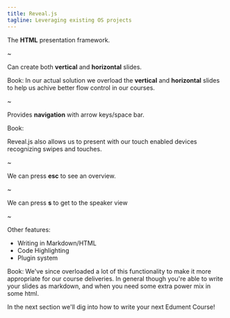 ```yaml
---
title: Reveal.js
tagline: Leveraging existing OS projects
---
```


The **HTML** presentation framework.

~

Can create both **vertical** and **horizontal** slides.

Book:
In our actual solution we overload the **vertical** and **horizontal** slides to help us achive better
flow control in our courses.

~

Provides **navigation** with arrow keys/space bar.

Book:

Reveal.js also allows us to present with our touch enabled devices recognizing swipes and touches.

~

We can press **esc** to see an overview.

~

We can press **s** to get to the speaker view

~

Other features:
* Writing in Markdown/HTML
* Code Highlighting
* Plugin system

Book:
We've since overloaded a lot of this functionality to make it more appropriate for our course deliveries.
In general though you're able to write your slides as markdown, and when you need some extra power mix in
some html.

In the next section we'll dig into how to write your next Edument Course!